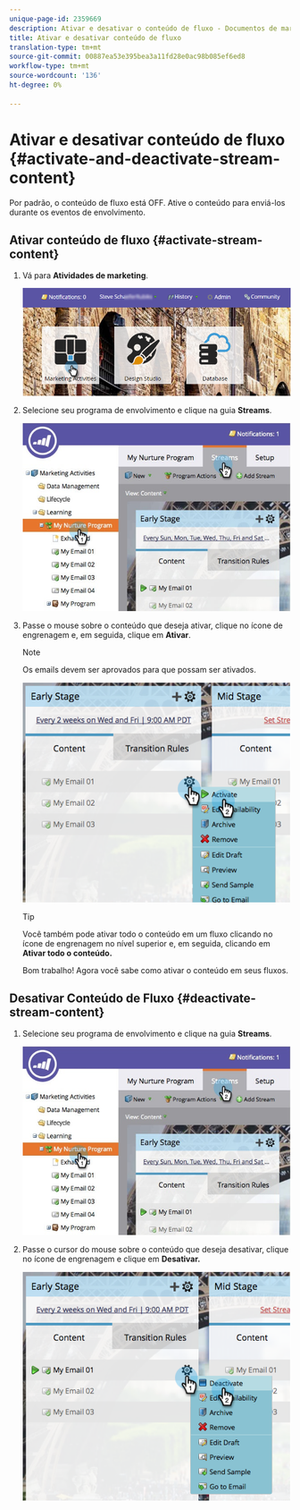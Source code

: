 ```yaml
---
unique-page-id: 2359669
description: Ativar e desativar o conteúdo de fluxo - Documentos de marketing - Documentação do produto
title: Ativar e desativar conteúdo de fluxo
translation-type: tm+mt
source-git-commit: 00887ea53e395bea3a11fd28e0ac98b085ef6ed8
workflow-type: tm+mt
source-wordcount: '136'
ht-degree: 0%

---
```



# Ativar e desativar conteúdo de fluxo {#activate-and-deactivate-stream-content}

Por padrão, o conteúdo de fluxo está OFF. Ative o conteúdo para enviá-los durante os eventos de envolvimento.

## Ativar conteúdo de fluxo {#activate-stream-content}

1. Vá para **Atividades de marketing**.

   ![](assets/login-marketing-activities.png)

1. Selecione seu programa de envolvimento e clique na guia **Streams**.

   ![](assets/cloneasteam.jpg)

1. Passe o mouse sobre o conteúdo que deseja ativar, clique no ícone de engrenagem e, em seguida, clique em **Ativar**.

   >[!NOTE]
   >
   >Os emails devem ser aprovados para que possam ser ativados.

   ![](assets/image2014-9-15-16-3a33-3a42.png)

   >[!TIP]
   >
   >Você também pode ativar todo o conteúdo em um fluxo clicando no ícone de engrenagem no nível superior e, em seguida, clicando em **Ativar todo o conteúdo.**

   Bom trabalho! Agora você sabe como ativar o conteúdo em seus fluxos.

## Desativar Conteúdo de Fluxo {#deactivate-stream-content}

1. Selecione seu programa de envolvimento e clique na guia **Streams**.

   ![](assets/cloneasteam.jpg)

1. Passe o cursor do mouse sobre o conteúdo que deseja desativar, clique no ícone de engrenagem e clique em **Desativar.**

   ![](assets/image2014-9-15-16-3a34-3a25.png)

